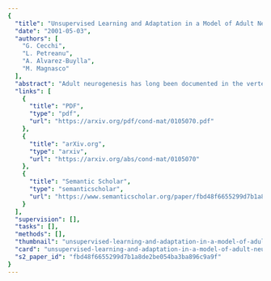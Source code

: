 ```yaml
---
{
  "title": "Unsupervised Learning and Adaptation in a Model of Adult Neurogenesis",
  "date": "2001-05-03",
  "authors": [
    "G. Cecchi",
    "L. Petreanu",
    "A. Alvarez-Buylla",
    "M. Magnasco"
  ],
  "abstract": "Adult neurogenesis has long been documented in the vertebrate brain and recently even in humans. Although it has been conjectured for many years that its functional role is related to the renewing of memories, no clear mechanism as to how this can be achieved has been proposed. Using the mammalian olfactory bulb as a paradigm, we present a scheme in which incorporation of new neurons proceeds at a constant rate, while their survival is activity-dependent and thus contingent on new neurons establishing suitable connections. We show that a simple mathematical model following these rules organizes its activity so as to maximize the difference between its responses and can adapt to changing environmental conditions in unsupervised fashion, in agreement with current neurophysiological data.",
  "links": [
    {
      "title": "PDF",
      "type": "pdf",
      "url": "https://arxiv.org/pdf/cond-mat/0105070.pdf"
    },
    {
      "title": "arXiv.org",
      "type": "arxiv",
      "url": "https://arxiv.org/abs/cond-mat/0105070"
    },
    {
      "title": "Semantic Scholar",
      "type": "semanticscholar",
      "url": "https://www.semanticscholar.org/paper/fbd48f6655299d7b1a8de2be054ba3ba896c9a9f"
    }
  ],
  "supervision": [],
  "tasks": [],
  "methods": [],
  "thumbnail": "unsupervised-learning-and-adaptation-in-a-model-of-adult-neurogenesis-thumb.jpg",
  "card": "unsupervised-learning-and-adaptation-in-a-model-of-adult-neurogenesis-card.jpg",
  "s2_paper_id": "fbd48f6655299d7b1a8de2be054ba3ba896c9a9f"
}
---
```


